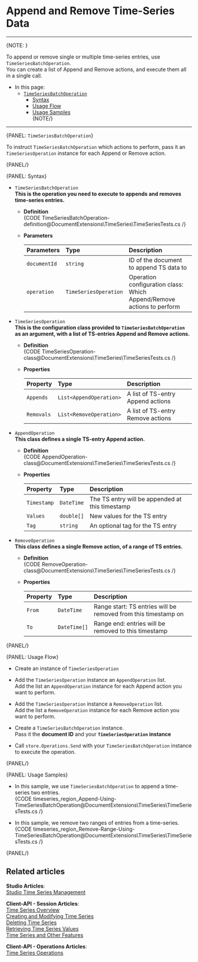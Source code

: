 ﻿# Append and Remove Time-Series Data

---

{NOTE: }

To append or remove single or multiple time-series entries, 
use `TimeSeriesBatchOperation`.  
You can create a list of Append and Remove actions, and 
execute them all in a single call.  

* In this page:  
  * [`TimeSeriesBatchOperation`](../../../../document-extensions/timeseries/client-api/store-operations/append-and-remove-ts-data#timeseriesbatchoperation)  
     * [Syntax](../../../../document-extensions/timeseries/client-api/store-operations/append-and-remove-ts-data#syntax)  
     * [Usage Flow](../../../../document-extensions/timeseries/client-api/store-operations/append-and-remove-ts-data#usage-flow)  
     * [Usage Samples](../../../../document-extensions/timeseries/client-api/store-operations/append-and-remove-ts-data#usage-samples)  
{NOTE/}

---

{PANEL: `TimeSeriesBatchOperation`}

To instruct `TimeSeriesBatchOperation` which actions to perform, pass it 
an `TimeSeriesOperation` instance for each Append or Remove action.  

{PANEL/}

{PANEL: Syntax}

* `TimeSeriesBatchOperation`  
  **This is the operation you need to execute to appends and removes 
  time-series entries.**  

   * **Definition**  
     {CODE TimeSeriesBatchOperation-definition@DocumentExtensions\TimeSeries\TimeSeriesTests.cs /}  
   * **Parameters**  

        | Parameters | Type | Description |
        |:-------------|:-------------|:-------------|
        | `documentId` | `string` | ID of the document to append TS data to |
        | `operation` | `TimeSeriesOperation` | Operation configuration class: <br> Which Append/Remove actions to perform |

* `TimeSeriesOperation`  
  **This is the configuration class provided to `TimeSeriesBatchOperation` 
  as an argument, with a list of TS-entries Append and Remove actions.**  

   * **Definition**  
     {CODE TimeSeriesOperation-class@DocumentExtensions\TimeSeries\TimeSeriesTests.cs /}  
   * **Properties**  

        | Property | Type | Description |
        |:-------------|:-------------|:-------------|
        | `Appends` | `List<AppendOperation>` | A list of TS-entry Append actions |
        | `Removals` | `List<RemoveOperation>` | A list of TS-entry Remove actions |

* `AppendOperation`  
  **This class defines a single TS-entry Append action.**

   * **Definition**  
     {CODE AppendOperation-class@DocumentExtensions\TimeSeries\TimeSeriesTests.cs /}  
   * **Properties**  

        | Property | Type | Description |
        |:-------------|:-------------|:-------------|
        | `Timestamp` | `DateTime` | The TS entry will be appended at this timestamp |
        | `Values` | `double[]` | New values for the TS entry |
        | `Tag` | `string` | An optional tag for the TS entry |

* `RemoveOperation`  
  **This class defines a single Remove action, of a range of TS entries.**

   * **Definition**  
     {CODE RemoveOperation-class@DocumentExtensions\TimeSeries\TimeSeriesTests.cs /}  
   * **Properties**  

        | Property | Type | Description |
        |:-------------|:-------------|:-------------|
        | `From` | `DateTime` | Range start: TS entries will be removed from this timestamp on |
        | `To` | `DateTime[]` | Range end: entries will be removed to this timestamp |

{PANEL/}


{PANEL: Usage Flow}

* Create an instance of `TimeSeriesOperation`  

* Add the `TimeSeriesOperation` instance an `AppendOperation` list.  
  Add the list an `AppendOperation` instance for each Append action you want 
  to perform.  

* Add the `TimeSeriesOperation` instance a `RemoveOperation` list.  
  Add the list a `RemoveOperation` instance for each Remove action you want 
  to perform.  

* Create a `TimeSeriesBatchOperation` instance.  
  Pass it the **document ID** and your **`TimeSeriesOperation` instance**  

* Call `store.Operations.Send` with your `TimeSeriesBatchOperation` 
  instance to execute the operation.  

{PANEL/}


{PANEL: Usage Samples}

* In this sample, we use `TimeSeriesBatchOperation` to append 
  a time-series two entries.  
   {CODE timeseries_region_Append-Using-TimeSeriesBatchOperation@DocumentExtensions\TimeSeries\TimeSeriesTests.cs /}  

* In this sample, we remove two ranges of entries from a time-series.  
   {CODE timeseries_region_Remove-Range-Using-TimeSeriesBatchOperation@DocumentExtensions\TimeSeries\TimeSeriesTests.cs /}  

{PANEL/}


## Related articles
**Studio Articles**:  
[Studio Time Series Management]()  

**Client-API - Session Articles**:  
[Time Series Overview]()  
[Creating and Modifying Time Series]()  
[Deleting Time Series]()  
[Retrieving Time Series Values]()  
[Time Series and Other Features]()  

**Client-API - Operations Articles**:  
[Time Series Operations]()  
